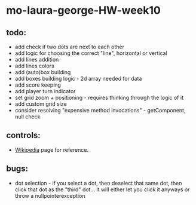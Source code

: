 # mo-laura-george-HW-week10

## todo:

* add check if two dots are next to each other
* add logic for choosing the correct "line", horizontal or vertical
* add lines addition
* add lines colors
* add (auto)box building
* add boxes building logic - 2d array needed for data
* add score keeping
* add player turn indicator
* set grid zoom + positioning - requires thinking through the logic of it
* add custom grid size
* consider resolving "expensive method invocations" - getComponent, null check

## controls:

* [Wikipedia](https://en.wikipedia.org/wiki/Dots_and_Boxes) page for reference.

## bugs:

* dot selection - if you select a dot, then deselect that same dot, then click that dot as the "third" dot... it will either let you click it anyways or throw a nullpointerexception